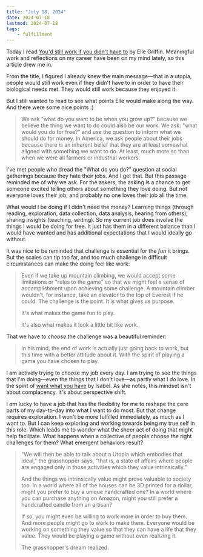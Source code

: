 ```yaml
---
title: "July 18, 2024"
date: 2024-07-18
lastmod: 2024-07-18
tags:
    - fulfillment
---
```


Today I read [You'd still work if you didn't have to](https://www.elysian.press/p/youd-still-work-if-you-didnt-have-to) by Elle Griffin. Meaningful work and reflections on my career have been on my mind lately, so this article drew me in.

From the title, I figured I already knew the main message—that in a utopia, people would still work even if they didn't have to in order to have their biological needs met. They would still work because they enjoyed it.

But I still wanted to read to see what points Elle would make along the way. And there were some nice points :)

> We ask "what do you want to be when you grow up?" because we believe the thing we want to do could also be our work. We ask: "what would you do for free?" and use the question to inform what we should do for money. In America, we ask people about their jobs because there is an inherent belief that they are at least somewhat aligned with something we want to do. At least, much more so than when we were all farmers or industrial workers.

I've met people who dread the "What do you do?" question at social gatherings because they hate their jobs. And I get that. But this passage reminded me of why we ask. For the askers, the asking is a chance to get someone excited telling others about something they love doing. But not everyone loves their job, and probably no one loves their job all the time.

What would I be doing if I didn't need the money? Learning things (through reading, exploration, data collection, data analysis, hearing from others), sharing insights (teaching, writing). So my current job does involve the things I would be doing for free. It just has them in a different balance than I would have wanted and has additional expectations that I would ideally go without.

It was nice to be reminded that challenge is essential for the *fun* it brings. But the scales can tip too far, and too much challenge in difficult circumstances can make the doing feel like work:

> Even if we take up mountain climbing, we would accept some limitations or "rules to the game" so that we might feel a sense of accomplishment upon achieving some challenge. A mountain climber wouldn't, for instance, take an elevator to the top of Everest if he could. The challenge is the point. It is what gives us purpose.
> 
> It's what makes the game fun to play.
> 
> It's also what makes it look a little bit like work.

That we have to *choose* the challenge was a beautiful reminder:

> In his mind, the end of work is actually just going back to work, but this time with a better attitude about it. With the spirit of playing a game you have chosen to play.

I am actively trying to choose my job every day. I am trying to see the things that I'm doing—even the things that I don't love—as partly what I *do* love. In the spirit of [want what you have](https://read.mindmine.xyz/p/want) by Isabel. As she notes, this mindset isn't about complacency. It's about perspective shift.

I *am* lucky to have a job that has the flexibility for me to reshape the core parts of my day-to-day into what I want to do most. But that change requires exploration. I won't be more fulfilled immediately, as much as I want to. But I can keep exploring and working towards being my true self in this role. Which leads me to wonder what the sheer act of doing that might help facilitate. What happens when a collective of people choose the right challenges for them? What emergent behaviors result?

> "We will then be able to talk about a Utopia which embodies that ideal," the grasshopper says, "that is, a state of affairs where people are engaged only in those activities which they value intrinsically."
> 
> And the things we intrinsically value might prove valuable to society too. In a world where all of the houses can be 3D printed for a dollar, might you prefer to buy a unique handcrafted one? In a world where you can purchase anything on Amazon, might you still prefer a handcrafted candle from an artisan?
> 
> If so, you might even be willing to work more in order to buy them. And more people might go to work to make them. Everyone would be working on something they value so that they can have a life that they value. They would be playing a game without even realizing it. 
> 
> The grasshopper's dream realized.
